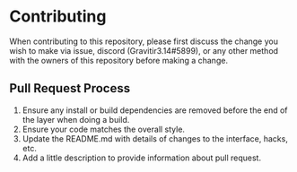 # Contributing

When contributing to this repository, please first discuss the change you wish to make via issue,
discord (Gravitir3.14#5899), or any other method with the owners of this repository before making a change. 

## Pull Request Process

1. Ensure any install or build dependencies are removed before the end of the layer when doing a 
   build.
2. Ensure your code matches the overall style.
3. Update the README.md with details of changes to the interface, hacks, etc.
4. Add a little description to provide information about pull request.
